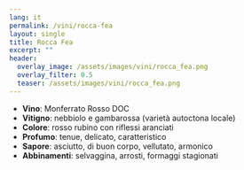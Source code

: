 ```yaml
---
lang: it
permalink: /vini/rocca-fea
layout: single
title: Rocca Fea
excerpt: "" 
header:
  overlay_image: /assets/images/vini/rocca_fea.png
  overlay_filter: 0.5
  teaser: /assets/images/vini/rocca_fea.png
---
```


- **Vino**: Monferrato Rosso DOC
- **Vitigno**: nebbiolo e gambarossa (varietà autoctona locale)
- **Colore**: rosso rubino con riflessi aranciati 
- **Profumo**: tenue, delicato, caratteristico
- **Sapore**: asciutto, di buon corpo, vellutato, armonico
- **Abbinamenti**: selvaggina, arrosti, formaggi stagionati 
